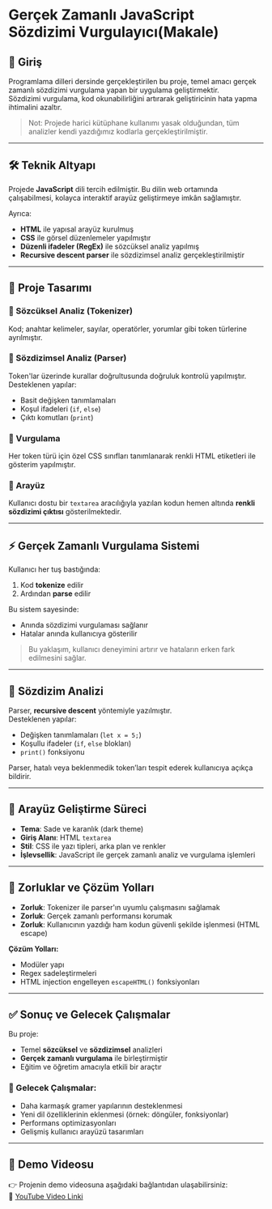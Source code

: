 # Gerçek Zamanlı JavaScript Sözdizimi Vurgulayıcı(Makale)

## 📌 Giriş

Programlama dilleri dersinde gerçekleştirilen bu proje, temel amacı gerçek zamanlı sözdizimi vurgulama yapan bir uygulama geliştirmektir.  
Sözdizimi vurgulama, kod okunabilirliğini artırarak geliştiricinin hata yapma ihtimalini azaltır.

> Not: Projede harici kütüphane kullanımı yasak olduğundan, tüm analizler kendi yazdığımız kodlarla gerçekleştirilmiştir.

---

## 🛠️ Teknik Altyapı

Projede **JavaScript** dili tercih edilmiştir. Bu dilin web ortamında çalışabilmesi, kolayca interaktif arayüz geliştirmeye imkân sağlamıştır.  

Ayrıca:
- **HTML** ile yapısal arayüz kurulmuş
- **CSS** ile görsel düzenlemeler yapılmıştır
- **Düzenli ifadeler (RegEx)** ile sözcüksel analiz yapılmış
- **Recursive descent parser** ile sözdizimsel analiz gerçekleştirilmiştir

---

## 🧩 Proje Tasarımı

### 🔹 Sözcüksel Analiz (Tokenizer)
Kod; anahtar kelimeler, sayılar, operatörler, yorumlar gibi token türlerine ayrılmıştır.

### 🔹 Sözdizimsel Analiz (Parser)
Token'lar üzerinde kurallar doğrultusunda doğruluk kontrolü yapılmıştır.  
Desteklenen yapılar:
- Basit değişken tanımlamaları
- Koşul ifadeleri (`if`, `else`)
- Çıktı komutları (`print`)

### 🔹 Vurgulama
Her token türü için özel CSS sınıfları tanımlanarak renkli HTML etiketleri ile gösterim yapılmıştır.

### 🔹 Arayüz
Kullanıcı dostu bir `textarea` aracılığıyla yazılan kodun hemen altında **renkli sözdizimi çıktısı** gösterilmektedir.

---

## ⚡ Gerçek Zamanlı Vurgulama Sistemi

Kullanıcı her tuş bastığında:
1. Kod **tokenize** edilir
2. Ardından **parse** edilir

Bu sistem sayesinde:
- Anında sözdizimi vurgulaması sağlanır
- Hatalar anında kullanıcıya gösterilir

> Bu yaklaşım, kullanıcı deneyimini artırır ve hataların erken fark edilmesini sağlar.

---

## 🧠 Sözdizim Analizi

Parser, **recursive descent** yöntemiyle yazılmıştır.  
Desteklenen yapılar:
- Değişken tanımlamaları (`let x = 5;`)
- Koşullu ifadeler (`if`, `else` blokları)
- `print()` fonksiyonu

Parser, hatalı veya beklenmedik token’ları tespit ederek kullanıcıya açıkça bildirir.

---

## 🎨 Arayüz Geliştirme Süreci

- **Tema**: Sade ve karanlık (dark theme)
- **Giriş Alanı**: HTML `textarea`
- **Stil**: CSS ile yazı tipleri, arka plan ve renkler
- **İşlevsellik**: JavaScript ile gerçek zamanlı analiz ve vurgulama işlemleri

---

## 🧱 Zorluklar ve Çözüm Yolları

- **Zorluk**: Tokenizer ile parser'ın uyumlu çalışmasını sağlamak
- **Zorluk**: Gerçek zamanlı performansı korumak
- **Zorluk**: Kullanıcının yazdığı ham kodun güvenli şekilde işlenmesi (HTML escape)

**Çözüm Yolları:**
- Modüler yapı
- Regex sadeleştirmeleri
- HTML injection engelleyen `escapeHTML()` fonksiyonları

---

## ✅ Sonuç ve Gelecek Çalışmalar

Bu proje:
- Temel **sözcüksel** ve **sözdizimsel** analizleri
- **Gerçek zamanlı vurgulama** ile birleştirmiştir
- Eğitim ve öğretim amacıyla etkili bir araçtır

### 🔮 Gelecek Çalışmalar:
- Daha karmaşık gramer yapılarının desteklenmesi
- Yeni dil özelliklerinin eklenmesi (örnek: döngüler, fonksiyonlar)
- Performans optimizasyonları
- Gelişmiş kullanıcı arayüzü tasarımları

---

## 🎥 Demo Videosu

👉 Projenin demo videosuna aşağıdaki bağlantıdan ulaşabilirsiniz:  
🔗 [YouTube Video Linki](https://www.youtube.com/watch?v=mjfeDEfb7J8)
